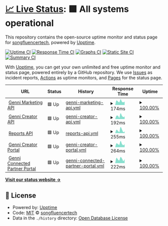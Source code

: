 # [📈 Live Status](https://status.genni.com/): <!--live status--> **🟩 All systems operational**

This repository contains the open-source uptime monitor and status page for [songfluencertech](https://status.genni.com/), powered by [Upptime](https://github.com/upptime/upptime).

[![Uptime CI](https://github.com/songfluencertech/status_page/workflows/Uptime%20CI/badge.svg)](https://github.com/songfluencertech/status_page/actions?query=workflow%3A%22Uptime+CI%22)
[![Response Time CI](https://github.com/songfluencertech/status_page/workflows/Response%20Time%20CI/badge.svg)](https://github.com/songfluencertech/status_page/actions?query=workflow%3A%22Response+Time+CI%22)
[![Graphs CI](https://github.com/songfluencertech/status_page/workflows/Graphs%20CI/badge.svg)](https://github.com/songfluencertech/status_page/actions?query=workflow%3A%22Graphs+CI%22)
[![Static Site CI](https://github.com/songfluencertech/status_page/workflows/Static%20Site%20CI/badge.svg)](https://github.com/songfluencertech/status_page/actions?query=workflow%3A%22Static+Site+CI%22)
[![Summary CI](https://github.com/songfluencertech/status_page/workflows/Summary%20CI/badge.svg)](https://github.com/songfluencertech/status_page/actions?query=workflow%3A%22Summary+CI%22)

With [Upptime](https://upptime.js.org), you can get your own unlimited and free uptime monitor and status page, powered entirely by a GitHub repository. We use [Issues](https://github.com/songfluencertech/status_page/issues) as incident reports, [Actions](https://github.com/songfluencertech/status_page/actions) as uptime monitors, and [Pages](https://status.genni.com/) for the status page.

<!--start: status pages-->
<!-- This summary is generated by Upptime (https://github.com/upptime/upptime) -->
<!-- Do not edit this manually, your changes will be overwritten -->
<!-- prettier-ignore -->
| URL | Status | History | Response Time | Uptime |
| --- | ------ | ------- | ------------- | ------ |
| <img alt="" src="https://icons.duckduckgo.com/ip3/portalapi.genni.com.ico" height="13"> [Genni Marketing API](https://portalapi.genni.com/api/v1/health-check) | 🟩 Up | [genni-marketing-api.yml](https://github.com/songfluencertech/status_page/commits/HEAD/history/genni-marketing-api.yml) | <details><summary><img alt="Response time graph" src="./graphs/genni-marketing-api/response-time-week.png" height="20"> 174ms</summary><br><a href="https://status.genni.com/history/genni-marketing-api"><img alt="Response time 161" src="https://img.shields.io/endpoint?url=https%3A%2F%2Fraw.githubusercontent.com%2Fsongfluencertech%2Fstatus_page%2FHEAD%2Fapi%2Fgenni-marketing-api%2Fresponse-time.json"></a><br><a href="https://status.genni.com/history/genni-marketing-api"><img alt="24-hour response time 163" src="https://img.shields.io/endpoint?url=https%3A%2F%2Fraw.githubusercontent.com%2Fsongfluencertech%2Fstatus_page%2FHEAD%2Fapi%2Fgenni-marketing-api%2Fresponse-time-day.json"></a><br><a href="https://status.genni.com/history/genni-marketing-api"><img alt="7-day response time 174" src="https://img.shields.io/endpoint?url=https%3A%2F%2Fraw.githubusercontent.com%2Fsongfluencertech%2Fstatus_page%2FHEAD%2Fapi%2Fgenni-marketing-api%2Fresponse-time-week.json"></a><br><a href="https://status.genni.com/history/genni-marketing-api"><img alt="30-day response time 157" src="https://img.shields.io/endpoint?url=https%3A%2F%2Fraw.githubusercontent.com%2Fsongfluencertech%2Fstatus_page%2FHEAD%2Fapi%2Fgenni-marketing-api%2Fresponse-time-month.json"></a><br><a href="https://status.genni.com/history/genni-marketing-api"><img alt="1-year response time 161" src="https://img.shields.io/endpoint?url=https%3A%2F%2Fraw.githubusercontent.com%2Fsongfluencertech%2Fstatus_page%2FHEAD%2Fapi%2Fgenni-marketing-api%2Fresponse-time-year.json"></a></details> | <details><summary><a href="https://status.genni.com/history/genni-marketing-api">100.00%</a></summary><a href="https://status.genni.com/history/genni-marketing-api"><img alt="All-time uptime 98.56%" src="https://img.shields.io/endpoint?url=https%3A%2F%2Fraw.githubusercontent.com%2Fsongfluencertech%2Fstatus_page%2FHEAD%2Fapi%2Fgenni-marketing-api%2Fuptime.json"></a><br><a href="https://status.genni.com/history/genni-marketing-api"><img alt="24-hour uptime 100.00%" src="https://img.shields.io/endpoint?url=https%3A%2F%2Fraw.githubusercontent.com%2Fsongfluencertech%2Fstatus_page%2FHEAD%2Fapi%2Fgenni-marketing-api%2Fuptime-day.json"></a><br><a href="https://status.genni.com/history/genni-marketing-api"><img alt="7-day uptime 100.00%" src="https://img.shields.io/endpoint?url=https%3A%2F%2Fraw.githubusercontent.com%2Fsongfluencertech%2Fstatus_page%2FHEAD%2Fapi%2Fgenni-marketing-api%2Fuptime-week.json"></a><br><a href="https://status.genni.com/history/genni-marketing-api"><img alt="30-day uptime 100.00%" src="https://img.shields.io/endpoint?url=https%3A%2F%2Fraw.githubusercontent.com%2Fsongfluencertech%2Fstatus_page%2FHEAD%2Fapi%2Fgenni-marketing-api%2Fuptime-month.json"></a><br><a href="https://status.genni.com/history/genni-marketing-api"><img alt="1-year uptime 98.56%" src="https://img.shields.io/endpoint?url=https%3A%2F%2Fraw.githubusercontent.com%2Fsongfluencertech%2Fstatus_page%2FHEAD%2Fapi%2Fgenni-marketing-api%2Fuptime-year.json"></a></details>
| <img alt="" src="https://icons.duckduckgo.com/ip3/api.genni.com.ico" height="13"> [Genni Creator API](https://api.genni.com/) | 🟩 Up | [genni-creator-api.yml](https://github.com/songfluencertech/status_page/commits/HEAD/history/genni-creator-api.yml) | <details><summary><img alt="Response time graph" src="./graphs/genni-creator-api/response-time-week.png" height="20"> 192ms</summary><br><a href="https://status.genni.com/history/genni-creator-api"><img alt="Response time 190" src="https://img.shields.io/endpoint?url=https%3A%2F%2Fraw.githubusercontent.com%2Fsongfluencertech%2Fstatus_page%2FHEAD%2Fapi%2Fgenni-creator-api%2Fresponse-time.json"></a><br><a href="https://status.genni.com/history/genni-creator-api"><img alt="24-hour response time 162" src="https://img.shields.io/endpoint?url=https%3A%2F%2Fraw.githubusercontent.com%2Fsongfluencertech%2Fstatus_page%2FHEAD%2Fapi%2Fgenni-creator-api%2Fresponse-time-day.json"></a><br><a href="https://status.genni.com/history/genni-creator-api"><img alt="7-day response time 192" src="https://img.shields.io/endpoint?url=https%3A%2F%2Fraw.githubusercontent.com%2Fsongfluencertech%2Fstatus_page%2FHEAD%2Fapi%2Fgenni-creator-api%2Fresponse-time-week.json"></a><br><a href="https://status.genni.com/history/genni-creator-api"><img alt="30-day response time 181" src="https://img.shields.io/endpoint?url=https%3A%2F%2Fraw.githubusercontent.com%2Fsongfluencertech%2Fstatus_page%2FHEAD%2Fapi%2Fgenni-creator-api%2Fresponse-time-month.json"></a><br><a href="https://status.genni.com/history/genni-creator-api"><img alt="1-year response time 190" src="https://img.shields.io/endpoint?url=https%3A%2F%2Fraw.githubusercontent.com%2Fsongfluencertech%2Fstatus_page%2FHEAD%2Fapi%2Fgenni-creator-api%2Fresponse-time-year.json"></a></details> | <details><summary><a href="https://status.genni.com/history/genni-creator-api">100.00%</a></summary><a href="https://status.genni.com/history/genni-creator-api"><img alt="All-time uptime 99.69%" src="https://img.shields.io/endpoint?url=https%3A%2F%2Fraw.githubusercontent.com%2Fsongfluencertech%2Fstatus_page%2FHEAD%2Fapi%2Fgenni-creator-api%2Fuptime.json"></a><br><a href="https://status.genni.com/history/genni-creator-api"><img alt="24-hour uptime 100.00%" src="https://img.shields.io/endpoint?url=https%3A%2F%2Fraw.githubusercontent.com%2Fsongfluencertech%2Fstatus_page%2FHEAD%2Fapi%2Fgenni-creator-api%2Fuptime-day.json"></a><br><a href="https://status.genni.com/history/genni-creator-api"><img alt="7-day uptime 100.00%" src="https://img.shields.io/endpoint?url=https%3A%2F%2Fraw.githubusercontent.com%2Fsongfluencertech%2Fstatus_page%2FHEAD%2Fapi%2Fgenni-creator-api%2Fuptime-week.json"></a><br><a href="https://status.genni.com/history/genni-creator-api"><img alt="30-day uptime 100.00%" src="https://img.shields.io/endpoint?url=https%3A%2F%2Fraw.githubusercontent.com%2Fsongfluencertech%2Fstatus_page%2FHEAD%2Fapi%2Fgenni-creator-api%2Fuptime-month.json"></a><br><a href="https://status.genni.com/history/genni-creator-api"><img alt="1-year uptime 99.69%" src="https://img.shields.io/endpoint?url=https%3A%2F%2Fraw.githubusercontent.com%2Fsongfluencertech%2Fstatus_page%2FHEAD%2Fapi%2Fgenni-creator-api%2Fuptime-year.json"></a></details>
| <img alt="" src="https://icons.duckduckgo.com/ip3/api.songfluencer.me.ico" height="13"> [Reports API](https://api.songfluencer.me/) | 🟩 Up | [reports-api.yml](https://github.com/songfluencertech/status_page/commits/HEAD/history/reports-api.yml) | <details><summary><img alt="Response time graph" src="./graphs/reports-api/response-time-week.png" height="20"> 255ms</summary><br><a href="https://status.genni.com/history/reports-api"><img alt="Response time 306" src="https://img.shields.io/endpoint?url=https%3A%2F%2Fraw.githubusercontent.com%2Fsongfluencertech%2Fstatus_page%2FHEAD%2Fapi%2Freports-api%2Fresponse-time.json"></a><br><a href="https://status.genni.com/history/reports-api"><img alt="24-hour response time 161" src="https://img.shields.io/endpoint?url=https%3A%2F%2Fraw.githubusercontent.com%2Fsongfluencertech%2Fstatus_page%2FHEAD%2Fapi%2Freports-api%2Fresponse-time-day.json"></a><br><a href="https://status.genni.com/history/reports-api"><img alt="7-day response time 255" src="https://img.shields.io/endpoint?url=https%3A%2F%2Fraw.githubusercontent.com%2Fsongfluencertech%2Fstatus_page%2FHEAD%2Fapi%2Freports-api%2Fresponse-time-week.json"></a><br><a href="https://status.genni.com/history/reports-api"><img alt="30-day response time 223" src="https://img.shields.io/endpoint?url=https%3A%2F%2Fraw.githubusercontent.com%2Fsongfluencertech%2Fstatus_page%2FHEAD%2Fapi%2Freports-api%2Fresponse-time-month.json"></a><br><a href="https://status.genni.com/history/reports-api"><img alt="1-year response time 306" src="https://img.shields.io/endpoint?url=https%3A%2F%2Fraw.githubusercontent.com%2Fsongfluencertech%2Fstatus_page%2FHEAD%2Fapi%2Freports-api%2Fresponse-time-year.json"></a></details> | <details><summary><a href="https://status.genni.com/history/reports-api">100.00%</a></summary><a href="https://status.genni.com/history/reports-api"><img alt="All-time uptime 100.00%" src="https://img.shields.io/endpoint?url=https%3A%2F%2Fraw.githubusercontent.com%2Fsongfluencertech%2Fstatus_page%2FHEAD%2Fapi%2Freports-api%2Fuptime.json"></a><br><a href="https://status.genni.com/history/reports-api"><img alt="24-hour uptime 100.00%" src="https://img.shields.io/endpoint?url=https%3A%2F%2Fraw.githubusercontent.com%2Fsongfluencertech%2Fstatus_page%2FHEAD%2Fapi%2Freports-api%2Fuptime-day.json"></a><br><a href="https://status.genni.com/history/reports-api"><img alt="7-day uptime 100.00%" src="https://img.shields.io/endpoint?url=https%3A%2F%2Fraw.githubusercontent.com%2Fsongfluencertech%2Fstatus_page%2FHEAD%2Fapi%2Freports-api%2Fuptime-week.json"></a><br><a href="https://status.genni.com/history/reports-api"><img alt="30-day uptime 100.00%" src="https://img.shields.io/endpoint?url=https%3A%2F%2Fraw.githubusercontent.com%2Fsongfluencertech%2Fstatus_page%2FHEAD%2Fapi%2Freports-api%2Fuptime-month.json"></a><br><a href="https://status.genni.com/history/reports-api"><img alt="1-year uptime 100.00%" src="https://img.shields.io/endpoint?url=https%3A%2F%2Fraw.githubusercontent.com%2Fsongfluencertech%2Fstatus_page%2FHEAD%2Fapi%2Freports-api%2Fuptime-year.json"></a></details>
| <img alt="" src="https://icons.duckduckgo.com/ip3/www.genni.com.ico" height="13"> [Genni Creator Portal](https://www.genni.com/) | 🟩 Up | [genni-creator-portal.yml](https://github.com/songfluencertech/status_page/commits/HEAD/history/genni-creator-portal.yml) | <details><summary><img alt="Response time graph" src="./graphs/genni-creator-portal/response-time-week.png" height="20"> 264ms</summary><br><a href="https://status.genni.com/history/genni-creator-portal"><img alt="Response time 267" src="https://img.shields.io/endpoint?url=https%3A%2F%2Fraw.githubusercontent.com%2Fsongfluencertech%2Fstatus_page%2FHEAD%2Fapi%2Fgenni-creator-portal%2Fresponse-time.json"></a><br><a href="https://status.genni.com/history/genni-creator-portal"><img alt="24-hour response time 224" src="https://img.shields.io/endpoint?url=https%3A%2F%2Fraw.githubusercontent.com%2Fsongfluencertech%2Fstatus_page%2FHEAD%2Fapi%2Fgenni-creator-portal%2Fresponse-time-day.json"></a><br><a href="https://status.genni.com/history/genni-creator-portal"><img alt="7-day response time 264" src="https://img.shields.io/endpoint?url=https%3A%2F%2Fraw.githubusercontent.com%2Fsongfluencertech%2Fstatus_page%2FHEAD%2Fapi%2Fgenni-creator-portal%2Fresponse-time-week.json"></a><br><a href="https://status.genni.com/history/genni-creator-portal"><img alt="30-day response time 262" src="https://img.shields.io/endpoint?url=https%3A%2F%2Fraw.githubusercontent.com%2Fsongfluencertech%2Fstatus_page%2FHEAD%2Fapi%2Fgenni-creator-portal%2Fresponse-time-month.json"></a><br><a href="https://status.genni.com/history/genni-creator-portal"><img alt="1-year response time 267" src="https://img.shields.io/endpoint?url=https%3A%2F%2Fraw.githubusercontent.com%2Fsongfluencertech%2Fstatus_page%2FHEAD%2Fapi%2Fgenni-creator-portal%2Fresponse-time-year.json"></a></details> | <details><summary><a href="https://status.genni.com/history/genni-creator-portal">100.00%</a></summary><a href="https://status.genni.com/history/genni-creator-portal"><img alt="All-time uptime 99.99%" src="https://img.shields.io/endpoint?url=https%3A%2F%2Fraw.githubusercontent.com%2Fsongfluencertech%2Fstatus_page%2FHEAD%2Fapi%2Fgenni-creator-portal%2Fuptime.json"></a><br><a href="https://status.genni.com/history/genni-creator-portal"><img alt="24-hour uptime 100.00%" src="https://img.shields.io/endpoint?url=https%3A%2F%2Fraw.githubusercontent.com%2Fsongfluencertech%2Fstatus_page%2FHEAD%2Fapi%2Fgenni-creator-portal%2Fuptime-day.json"></a><br><a href="https://status.genni.com/history/genni-creator-portal"><img alt="7-day uptime 100.00%" src="https://img.shields.io/endpoint?url=https%3A%2F%2Fraw.githubusercontent.com%2Fsongfluencertech%2Fstatus_page%2FHEAD%2Fapi%2Fgenni-creator-portal%2Fuptime-week.json"></a><br><a href="https://status.genni.com/history/genni-creator-portal"><img alt="30-day uptime 100.00%" src="https://img.shields.io/endpoint?url=https%3A%2F%2Fraw.githubusercontent.com%2Fsongfluencertech%2Fstatus_page%2FHEAD%2Fapi%2Fgenni-creator-portal%2Fuptime-month.json"></a><br><a href="https://status.genni.com/history/genni-creator-portal"><img alt="1-year uptime 99.99%" src="https://img.shields.io/endpoint?url=https%3A%2F%2Fraw.githubusercontent.com%2Fsongfluencertech%2Fstatus_page%2FHEAD%2Fapi%2Fgenni-creator-portal%2Fuptime-year.json"></a></details>
| <img alt="" src="https://icons.duckduckgo.com/ip3/portal.genni.com.ico" height="13"> [Genni Connected Partner Portal](https://portal.genni.com/sign-in) | 🟩 Up | [genni-connected-partner-portal.yml](https://github.com/songfluencertech/status_page/commits/HEAD/history/genni-connected-partner-portal.yml) | <details><summary><img alt="Response time graph" src="./graphs/genni-connected-partner-portal/response-time-week.png" height="20"> 222ms</summary><br><a href="https://status.genni.com/history/genni-connected-partner-portal"><img alt="Response time 268" src="https://img.shields.io/endpoint?url=https%3A%2F%2Fraw.githubusercontent.com%2Fsongfluencertech%2Fstatus_page%2FHEAD%2Fapi%2Fgenni-connected-partner-portal%2Fresponse-time.json"></a><br><a href="https://status.genni.com/history/genni-connected-partner-portal"><img alt="24-hour response time 213" src="https://img.shields.io/endpoint?url=https%3A%2F%2Fraw.githubusercontent.com%2Fsongfluencertech%2Fstatus_page%2FHEAD%2Fapi%2Fgenni-connected-partner-portal%2Fresponse-time-day.json"></a><br><a href="https://status.genni.com/history/genni-connected-partner-portal"><img alt="7-day response time 222" src="https://img.shields.io/endpoint?url=https%3A%2F%2Fraw.githubusercontent.com%2Fsongfluencertech%2Fstatus_page%2FHEAD%2Fapi%2Fgenni-connected-partner-portal%2Fresponse-time-week.json"></a><br><a href="https://status.genni.com/history/genni-connected-partner-portal"><img alt="30-day response time 230" src="https://img.shields.io/endpoint?url=https%3A%2F%2Fraw.githubusercontent.com%2Fsongfluencertech%2Fstatus_page%2FHEAD%2Fapi%2Fgenni-connected-partner-portal%2Fresponse-time-month.json"></a><br><a href="https://status.genni.com/history/genni-connected-partner-portal"><img alt="1-year response time 268" src="https://img.shields.io/endpoint?url=https%3A%2F%2Fraw.githubusercontent.com%2Fsongfluencertech%2Fstatus_page%2FHEAD%2Fapi%2Fgenni-connected-partner-portal%2Fresponse-time-year.json"></a></details> | <details><summary><a href="https://status.genni.com/history/genni-connected-partner-portal">100.00%</a></summary><a href="https://status.genni.com/history/genni-connected-partner-portal"><img alt="All-time uptime 99.99%" src="https://img.shields.io/endpoint?url=https%3A%2F%2Fraw.githubusercontent.com%2Fsongfluencertech%2Fstatus_page%2FHEAD%2Fapi%2Fgenni-connected-partner-portal%2Fuptime.json"></a><br><a href="https://status.genni.com/history/genni-connected-partner-portal"><img alt="24-hour uptime 100.00%" src="https://img.shields.io/endpoint?url=https%3A%2F%2Fraw.githubusercontent.com%2Fsongfluencertech%2Fstatus_page%2FHEAD%2Fapi%2Fgenni-connected-partner-portal%2Fuptime-day.json"></a><br><a href="https://status.genni.com/history/genni-connected-partner-portal"><img alt="7-day uptime 100.00%" src="https://img.shields.io/endpoint?url=https%3A%2F%2Fraw.githubusercontent.com%2Fsongfluencertech%2Fstatus_page%2FHEAD%2Fapi%2Fgenni-connected-partner-portal%2Fuptime-week.json"></a><br><a href="https://status.genni.com/history/genni-connected-partner-portal"><img alt="30-day uptime 100.00%" src="https://img.shields.io/endpoint?url=https%3A%2F%2Fraw.githubusercontent.com%2Fsongfluencertech%2Fstatus_page%2FHEAD%2Fapi%2Fgenni-connected-partner-portal%2Fuptime-month.json"></a><br><a href="https://status.genni.com/history/genni-connected-partner-portal"><img alt="1-year uptime 99.99%" src="https://img.shields.io/endpoint?url=https%3A%2F%2Fraw.githubusercontent.com%2Fsongfluencertech%2Fstatus_page%2FHEAD%2Fapi%2Fgenni-connected-partner-portal%2Fuptime-year.json"></a></details>

<!--end: status pages-->

[**Visit our status website →**](https://status.genni.com/)

## 📄 License

- Powered by: [Upptime](https://github.com/upptime/upptime)
- Code: [MIT](./LICENSE) © [songfluencertech](https://status.genni.com/)
- Data in the `./history` directory: [Open Database License](https://opendatacommons.org/licenses/odbl/1-0/)
